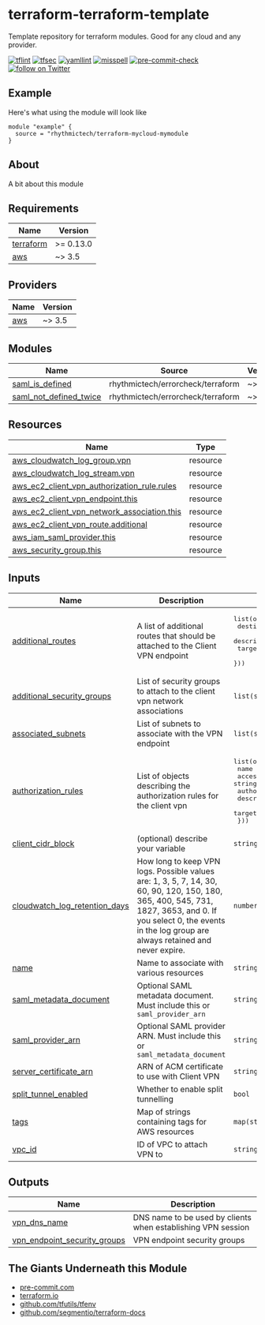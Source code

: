 # terraform-terraform-template
Template repository for terraform modules. Good for any cloud and any provider.

[![tflint](https://github.com/rhythmictech/terraform-terraform-template/workflows/tflint/badge.svg?branch=master&event=push)](https://github.com/rhythmictech/terraform-terraform-template/actions?query=workflow%3Atflint+event%3Apush+branch%3Amaster)
[![tfsec](https://github.com/rhythmictech/terraform-terraform-template/workflows/tfsec/badge.svg?branch=master&event=push)](https://github.com/rhythmictech/terraform-terraform-template/actions?query=workflow%3Atfsec+event%3Apush+branch%3Amaster)
[![yamllint](https://github.com/rhythmictech/terraform-terraform-template/workflows/yamllint/badge.svg?branch=master&event=push)](https://github.com/rhythmictech/terraform-terraform-template/actions?query=workflow%3Ayamllint+event%3Apush+branch%3Amaster)
[![misspell](https://github.com/rhythmictech/terraform-terraform-template/workflows/misspell/badge.svg?branch=master&event=push)](https://github.com/rhythmictech/terraform-terraform-template/actions?query=workflow%3Amisspell+event%3Apush+branch%3Amaster)
[![pre-commit-check](https://github.com/rhythmictech/terraform-terraform-template/workflows/pre-commit-check/badge.svg?branch=master&event=push)](https://github.com/rhythmictech/terraform-terraform-template/actions?query=workflow%3Apre-commit-check+event%3Apush+branch%3Amaster)
<a href="https://twitter.com/intent/follow?screen_name=RhythmicTech"><img src="https://img.shields.io/twitter/follow/RhythmicTech?style=social&logo=twitter" alt="follow on Twitter"></a>

## Example
Here's what using the module will look like
```hcl
module "example" {
  source = "rhythmictech/terraform-mycloud-mymodule
}
```

## About
A bit about this module

<!-- BEGINNING OF PRE-COMMIT-TERRAFORM DOCS HOOK -->
## Requirements

| Name | Version |
|------|---------|
| <a name="requirement_terraform"></a> [terraform](#requirement\_terraform) | >= 0.13.0 |
| <a name="requirement_aws"></a> [aws](#requirement\_aws) | ~> 3.5 |

## Providers

| Name | Version |
|------|---------|
| <a name="provider_aws"></a> [aws](#provider\_aws) | ~> 3.5 |

## Modules

| Name | Source | Version |
|------|--------|---------|
| <a name="module_saml_is_defined"></a> [saml\_is\_defined](#module\_saml\_is\_defined) | rhythmictech/errorcheck/terraform | ~> 1.0 |
| <a name="module_saml_not_defined_twice"></a> [saml\_not\_defined\_twice](#module\_saml\_not\_defined\_twice) | rhythmictech/errorcheck/terraform | ~> 1.0 |

## Resources

| Name | Type |
|------|------|
| [aws_cloudwatch_log_group.vpn](https://registry.terraform.io/providers/hashicorp/aws/latest/docs/resources/cloudwatch_log_group) | resource |
| [aws_cloudwatch_log_stream.vpn](https://registry.terraform.io/providers/hashicorp/aws/latest/docs/resources/cloudwatch_log_stream) | resource |
| [aws_ec2_client_vpn_authorization_rule.rules](https://registry.terraform.io/providers/hashicorp/aws/latest/docs/resources/ec2_client_vpn_authorization_rule) | resource |
| [aws_ec2_client_vpn_endpoint.this](https://registry.terraform.io/providers/hashicorp/aws/latest/docs/resources/ec2_client_vpn_endpoint) | resource |
| [aws_ec2_client_vpn_network_association.this](https://registry.terraform.io/providers/hashicorp/aws/latest/docs/resources/ec2_client_vpn_network_association) | resource |
| [aws_ec2_client_vpn_route.additional](https://registry.terraform.io/providers/hashicorp/aws/latest/docs/resources/ec2_client_vpn_route) | resource |
| [aws_iam_saml_provider.this](https://registry.terraform.io/providers/hashicorp/aws/latest/docs/resources/iam_saml_provider) | resource |
| [aws_security_group.this](https://registry.terraform.io/providers/hashicorp/aws/latest/docs/resources/security_group) | resource |

## Inputs

| Name | Description | Type | Default | Required |
|------|-------------|------|---------|:--------:|
| <a name="input_additional_routes"></a> [additional\_routes](#input\_additional\_routes) | A list of additional routes that should be attached to the Client VPN endpoint | <pre>list(object({<br>    destination_cidr_block = string<br>    description            = string<br>    target_vpc_subnet_id   = string<br>  }))</pre> | `[]` | no |
| <a name="input_additional_security_groups"></a> [additional\_security\_groups](#input\_additional\_security\_groups) | List of security groups to attach to the client vpn network associations | `list(string)` | `[]` | no |
| <a name="input_associated_subnets"></a> [associated\_subnets](#input\_associated\_subnets) | List of subnets to associate with the VPN endpoint | `list(string)` | n/a | yes |
| <a name="input_authorization_rules"></a> [authorization\_rules](#input\_authorization\_rules) | List of objects describing the authorization rules for the client vpn | <pre>list(object({<br>    name                 = string<br>    access_group_id      = string<br>    authorize_all_groups = bool<br>    description          = string<br>    target_network_cidr  = string<br>  }))</pre> | n/a | yes |
| <a name="input_client_cidr_block"></a> [client\_cidr\_block](#input\_client\_cidr\_block) | (optional) describe your variable | `string` | n/a | yes |
| <a name="input_cloudwatch_log_retention_days"></a> [cloudwatch\_log\_retention\_days](#input\_cloudwatch\_log\_retention\_days) | How long to keep VPN logs. Possible values are: 1, 3, 5, 7, 14, 30, 60, 90, 120, 150, 180, 365, 400, 545, 731, 1827, 3653, and 0. If you select 0, the events in the log group are always retained and never expire. | `number` | `30` | no |
| <a name="input_name"></a> [name](#input\_name) | Name to associate with various resources | `string` | n/a | yes |
| <a name="input_saml_metadata_document"></a> [saml\_metadata\_document](#input\_saml\_metadata\_document) | Optional SAML metadata document. Must include this or `saml_provider_arn` | `string` | `null` | no |
| <a name="input_saml_provider_arn"></a> [saml\_provider\_arn](#input\_saml\_provider\_arn) | Optional SAML provider ARN. Must include this or `saml_metadata_document` | `string` | `null` | no |
| <a name="input_server_certificate_arn"></a> [server\_certificate\_arn](#input\_server\_certificate\_arn) | ARN of ACM certificate to use with Client VPN | `string` | n/a | yes |
| <a name="input_split_tunnel_enabled"></a> [split\_tunnel\_enabled](#input\_split\_tunnel\_enabled) | Whether to enable split tunnelling | `bool` | `true` | no |
| <a name="input_tags"></a> [tags](#input\_tags) | Map of strings containing tags for AWS resources | `map(string)` | `{}` | no |
| <a name="input_vpc_id"></a> [vpc\_id](#input\_vpc\_id) | ID of VPC to attach VPN to | `string` | n/a | yes |

## Outputs

| Name | Description |
|------|-------------|
| <a name="output_vpn_dns_name"></a> [vpn\_dns\_name](#output\_vpn\_dns\_name) | DNS name to be used by clients when establishing VPN session |
| <a name="output_vpn_endpoint_security_groups"></a> [vpn\_endpoint\_security\_groups](#output\_vpn\_endpoint\_security\_groups) | VPN endpoint security groups |
<!-- END OF PRE-COMMIT-TERRAFORM DOCS HOOK -->

## The Giants Underneath this Module
- [pre-commit.com](pre-commit.com)
- [terraform.io](terraform.io)
- [github.com/tfutils/tfenv](github.com/tfutils/tfenv)
- [github.com/segmentio/terraform-docs](github.com/segmentio/terraform-docs)
